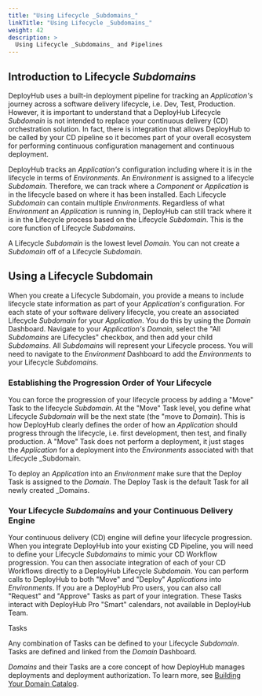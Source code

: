 ```yaml
---
title: "Using Lifecycle _Subdomains_"
linkTitle: "Using Lifecycle _Subdomains_"
weight: 42
description: >
  Using Lifecycle _Subdomains_ and Pipelines
---
```

## Introduction to Lifecycle _Subdomains_

DeployHub uses a built-in deployment pipeline for tracking an _Application's_ journey across a software delivery lifecycle, i.e. Dev, Test, Production. However, it is important to understand that a DeployHub Lifecycle _Subdomain_ is not intended to replace your continuous delivery (CD) orchestration solution. In fact, there is integration that allows DeployHub to be called by your CD pipeline so it becomes part of your overall ecosystem for performing continuous configuration management and continuous deployment.  

DeployHub tracks an _Application's_ configuration including where it is in the lifecycle in terms of _Environments_.  An _Environment_ is assigned to a lifecycle _Subdomain_. Therefore, we can track where a _Component_ or _Application_ is in the lifecycle based on where it has been installed. Each Lifecycle _Subdomain_ can contain multiple _Environments_. Regardless of what _Environment_ an _Application_ is running in, DeployHub can still track where it is in the Lifecycle process based on the Lifecycle _Subdomain_. This is the core function of Lifecycle _Subdomains_.

A Lifecycle _Subdomain_ is the lowest level _Domain_.  You can not create a _Subdomain_ off of a Lifecycle _Subdomain_.  

## Using a Lifecycle Subdomain

When you create a Lifecycle Subdomain, you provide a means to include lifecycle state information as part of your _Application's_ configuration. For each state of your software delivery lifecycle, you create an associated Lifecycle _Subdomain_ for your _Application_. You do this by using the _Domain_ Dashboard. Navigate to your _Application's_ _Domain_, select the  "All _Subdomains_ are Lifecycles" checkbox, and then add your child _Subdomains_.  All _Subdomains_ will represent your Lifecycle process. You will need to navigate to the _Environment_ Dashboard to add the _Environments_ to your Lifecycle _Subdomains_.

### Establishing the Progression Order of Your Lifecycle

You can force the progression of your lifecycle process by adding a "Move" Task to the lifecycle _Subdomain_.  At the "Move" Task level, you define what Lifecycle _Subdomain_ will be the next state (the "move to _Domain_). This is how DeployHub clearly defines the order of how an _Application_ should progress through the lifecycle, i.e. first development, then test, and finally production. A "Move" Task does not perform a deployment, it just stages the _Application_ for a deployment into the _Environments_ associated with that Lifecycle _Subdomain.

To deploy an _Application_ into an _Environment_ make sure that the Deploy Task is assigned to the _Domain_.  The Deploy Task is the default Task for all newly created _Domains.  

### Your Lifecycle _Subdomains_ and your Continuous Delivery Engine

Your continuous delivery (CD) engine will define your lifecycle progression.  When you integrate DeployHub into your existing CD Pipeline, you will need to define your Lifecycle _Subdomains_ to mimic your CD Workflow progression. You can then associate integration of each of your CD Workflows directly to a DeployHub Lifecycle _Subdomain_. You can perform calls to DeployHub to both "Move" and "Deploy" _Applications_ into _Environments_.  If you are a DeployHub Pro users, you can also call "Request" and "Approve" Tasks as part of your integration. These Tasks interact with DeployHub Pro "Smart" calendars, not available in DeployHub Team.

Tasks

Any combination of Tasks can be defined to your Lifecycle _Subdomain_. Tasks are defined and linked from the _Domain_ Dashboard.

_Domains_ and their Tasks are a core concept of how DeployHub manages deployments and deployment authorization. To learn more, see [Building Your Domain Catalog](/userguide/first-steps/2-defining-domains/).
